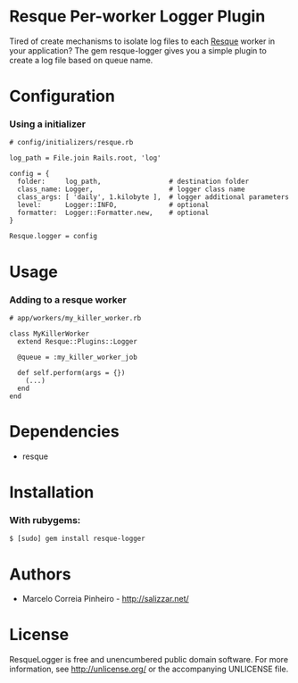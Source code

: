 Resque Per-worker Logger Plugin
===============================

Tired of create mechanisms to isolate log files to each [Resque][] worker in your application?
The gem resque-logger gives you a simple plugin to create a log file based on queue name.

Configuration
=============

### Using a initializer
    # config/initializers/resque.rb

    log_path = File.join Rails.root, 'log'

    config = {
      folder:     log_path,                 # destination folder
      class_name: Logger,                   # logger class name
      class_args: [ 'daily', 1.kilobyte ],  # logger additional parameters
      level:      Logger::INFO,             # optional
      formatter:  Logger::Formatter.new,    # optional
    }

    Resque.logger = config

Usage
=====

### Adding to a resque worker
    # app/workers/my_killer_worker.rb

    class MyKillerWorker
      extend Resque::Plugins::Logger

      @queue = :my_killer_worker_job

      def self.perform(args = {})
        (...)
      end
    end

Dependencies
============

* resque

Installation
============

### With rubygems:
    $ [sudo] gem install resque-logger

Authors
=======

* Marcelo Correia Pinheiro - <http://salizzar.net/>

License
=======

ResqueLogger is free and unencumbered public domain software. For more
information, see <http://unlicense.org/> or the accompanying UNLICENSE file.

[Resque]: https://github.com/defunkt/resque

